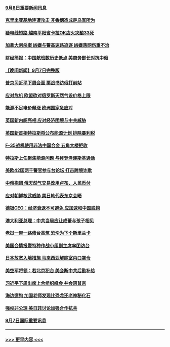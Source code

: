 #### [9月8日重要新闻讯息](../pages/prog202/a103521283.md?t=09082101) 
#### [克里米亚基地连遭攻击 非香烟造成是乌军所为](../pages/prog202/a103521253.md?t=09082101) 
#### [疑电线短路 越南平阳省卡拉OK店火灾酿33死](../pages/prog202/a103521213.md?t=09082101) 
#### [加拿大刺杀案 凶嫌与警高速路追逐 凶嫌落网伤重不治](../pages/prog202/a103521206.md?t=09082101) 
#### [财经简报：中国航班数历史低点 美商务部长对抗中俄](../pages/prog202/a103521129.md?t=09082101) 
#### [【晚间新闻】9月7日完整版](../pages/prog202/a103521111.md?t=09082101) 
#### [普京习近平下周会面 栗战书访俄打前站](../pages/prog202/a103521002.md?t=09082101) 
#### [应对危机 欧盟欲对俄罗斯天然气设价格上限](../pages/prog202/a103520977.md?t=09082101) 
#### [能源不足电价飙涨 欧洲国家急应对](../pages/prog202/a103521007.md?t=09082101) 
#### [英国新内阁亮相 应对经济困境与中共威胁](../pages/prog202/a103520975.md?t=09082101) 
#### [英国新首相特拉斯将公布能源计划 排除暴利税](../pages/prog202/a103520905.md?t=09082101) 
#### [F-35战机使用非法中国合金 五角大楼拒收](../pages/prog202/a103520864.md?t=09082101) 
#### [特拉斯上任聚焦能源问题 与拜登泽连斯基通话](../pages/prog202/a103520810.md?t=09082101) 
#### [美欧42国两千警官参与台论坛 打击跨境诈欺](../pages/prog202/a103520812.md?t=09082101) 
#### [中俄抱团 俄天然气交易改用卢布、人民币付](../pages/prog202/a103520816.md?t=09082101) 
#### [应对朝鲜核武威胁 美日韩代表东京会晤](../pages/prog202/a103520806.md?t=09082101) 
#### [德银CEO：经济衰退不可避免 应加速和中国脱钩](../pages/prog202/a103520769.md?t=09082101) 
#### [澳大利亚总理：中共当局应让成蕾与孩子相见](../pages/prog202/a103520804.md?t=09082101) 
#### [老挝一带一路债台高筑 恐沦为下个斯里兰卡](../pages/prog202/a103520661.md?t=09082101) 
#### [美国会情报暨特种作战小组副主席率团访台](../pages/prog202/a103520653.md?t=09082101) 
#### [日本放宽入境措施 马来西亚解除室内口罩令](../pages/prog202/a103520621.md?t=09082101) 
#### [美空军将领：若北京犯台 美会断中共后勤补给](../pages/prog202/a103520616.md?t=09082101) 
#### [习近平下周出席上合组织峰会 并会晤普京](../pages/prog202/a103520606.md?t=09082101) 
#### [海边遛狗 加国老师发现比恐龙还老神秘化石](../pages/prog202/a103520559.md?t=09082101) 
#### [强权非公理 美日菲讨论加强合作抗共](../pages/prog202/a103520535.md?t=09082101) 
#### [9月7日国际重要讯息](../pages/prog202/a103520520.md?t=09082101) 

----
#### [ >>> 更早内容 <<< ](../indexes/prog202-earlier.md)
